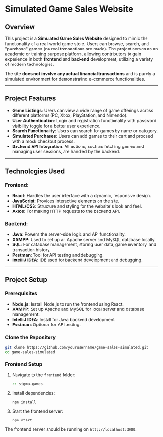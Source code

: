 # Simulated Game Sales Website 

## Overview

This project is a **Simulated Game Sales Website** designed to mimic the functionality of a real-world game store. Users can browse, search, and "purchase" games (no real transactions are made). The project serves as an academic or training purpose platform, allowing contributors to gain experience in both **frontend** and **backend** development, utilizing a variety of modern technologies.

The site **does not involve any actual financial transactions** and is purely a simulated environment for demonstrating e-commerce functionalities.

---

## Project Features

- **Game Listings**: Users can view a wide range of game offerings across different platforms (PC, Xbox, PlayStation, and Nintendo).
- **User Authentication**: Login and registration functionality with password visibility toggle for a better user experience.
- **Search Functionality**: Users can search for games by name or category.
- **Simulated Purchases**: Users can add games to their cart and proceed with a mock checkout process.
- **Backend API Integration**: All actions, such as fetching games and managing user sessions, are handled by the backend.

---

## Technologies Used

### Frontend:
- **React**: Handles the user interface with a dynamic, responsive design.
- **JavaScript**: Provides interactive elements on the site.
- **HTML/CSS**: Structure and styling for the website's look and feel.
- **Axios**: For making HTTP requests to the backend API.

### Backend:
- **Java**: Powers the server-side logic and API functionality.
- **XAMPP**: Used to set up an Apache server and MySQL database locally.
- **SQL**: For database management, storing user data, game inventory, and transaction history.
- **Postman**: Tool for API testing and debugging.
- **IntelliJ IDEA**: IDE used for backend development and debugging.

---

## Project Setup

### Prerequisites

- **Node.js**: Install Node.js to run the frontend using React.
- **XAMPP**: Set up Apache and MySQL for local server and database management.
- **IntelliJ IDEA**: Install for Java backend development.
- **Postman**: Optional for API testing.

### Clone the Repository

```bash
git clone https://github.com/yourusername/game-sales-simulated.git
cd game-sales-simulated
```

### Frontend Setup

1. Navigate to the `frontend` folder:
   ```bash
   cd sigma-games
   ```

2. Install dependencies:
   ```bash
   npm install
   ```

3. Start the frontend server:
   ```bash
   npm start
   ```

The frontend server should be running on `http://localhost:3000`.

